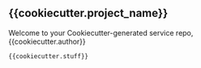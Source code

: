 ## {{cookiecutter.project_name}}

Welcome to your Cookiecutter-generated service repo, {{cookiecutter.author}}

```
{{cookiecutter.stuff}}
```
